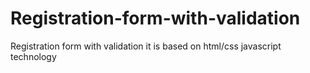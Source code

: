 # Registration-form-with-validation
Registration form with validation it is based on html/css javascript technology
